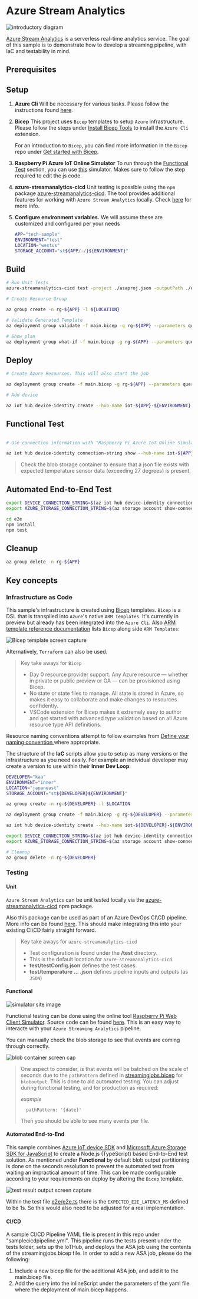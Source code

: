 # Azure Stream Analytics

![introductory diagram](./docs/images/ASA-job.PNG)

[Azure Stream Analytics](https://azure.microsoft.com/en-us/services/stream-analytics/) is a serverless real-time analytics service. The goal of this sample is to demonstrate how to develop a streaming pipeline, with IaC and testability in mind.

## Prerequisites

## Setup

1. __Azure Cli__ Will be necessary for various tasks. Please follow the instructions found [here](https://docs.microsoft.com/en-us/cli/azure/install-azure-cli).

1. __Bicep__  This project uses `Bicep` templates to setup `Azure` infrastructure. Please follow the steps under [Install Bicep Tools](https://docs.microsoft.com/en-us/azure/azure-resource-manager/bicep/install) to install the `Azure Cli` extension.

   For an introduction to `Bicep`, you can find more information in the `Bicep` repo under [Get started with Bicep](https://github.com/Azure/bicep/#get-started-with-bicep).

1. __Raspberry Pi Azure IoT Online Simulator__ To run through the [Functional Test](#Functional%20Test) section, you can use [this](https://azure-samples.github.io/raspberry-pi-web-simulator/) simulator. Makes sure to follow the step required to edit the js code.

1. __azure-streamanalytics-cicd__ Unit testing is possible using the `npm` package [azure-streamanalytics-cicd](https://www.npmjs.com/package/azure-streamanalytics-cicd). The tool provides additional features for working with `Azure Stream Analytics` locally. Check [here](https://docs.microsoft.com/en-us/azure/stream-analytics/cicd-tools?tabs=visual-studio-code) for more info.

1. __Configure environment variables.__ We will assume these are customized and configured per your needs

   ```bash
   APP="tech-sample"
   ENVIRONMENT="test"
   LOCATION="westus"
   STORAGE_ACCOUNT="st${APP/-/}${ENVIRONMENT}"
   ```

## Build

```bash
# Run Unit Tests
azure-streamanalytics-cicd test -project ./asaproj.json -outputPath ./output/

# Create Resource Group

az group create -n rg-${APP} -l ${LOCATION}

# Validate Generated Template
az deployment group validate -f main.bicep -g rg-${APP} --parameters query='@./streamanalytics-tech-sample.asaql' name=${APP} env=${ENVIRONMENT}

# Show plan
az deployment group what-if -f main.bicep -g rg-${APP} --parameters query='@./streamanalytics-tech-sample.asaql' name=${APP} env=${ENVIRONMENT}
```

## Deploy

```bash
# Create Azure Resources. This will also start the job

az deployment group create -f main.bicep -g rg-${APP} --parameters query='@./streamanalytics-tech-sample.asaql' name=${APP} env=${ENVIRONMENT}

# Add device

az iot hub device-identity create --hub-name iot-${APP}-${ENVIRONMENT} --device-id iot-${APP}-${ENVIRONMENT} --edge-enabled
```

## Functional Test

```bash

# Use connection information with "Raspberry Pi Azure IoT Online Simulator": https://azure-samples.github.io/raspberry-pi-web-simulator/

az iot hub device-identity connection-string show --hub-name iot-${APP}-${ENVIRONMENT} --device-id iot-${APP}-${ENVIRONMENT} --output tsv
```

> Check the blob storage container to ensure that a json file exists with expected temperature sensor data (exceeding 27 degrees) is present.

## Automated End-to-End Test

```bash
export DEVICE_CONNECTION_STRING=$(az iot hub device-identity connection-string show --hub-name iot-${APP}-${ENVIRONMENT} --device-id iot-${APP}-${ENVIRONMENT} --output tsv)
export AZURE_STORAGE_CONNECTION_STRING=$(az storage account show-connection-string -n ${STORAGE_ACCOUNT} --query connectionString -o tsv)

cd e2e
npm install 
npm test
```

## Cleanup

```bash
az group delete -n rg-${APP}
```

## Key concepts

### Infrastructure as Code

This sample's infrastructure is created using [Bicep](https://github.com/Azure/bicep#what-is-bicep) templates. `Bicep` is a DSL that is transpiled into `Azure`'s native `ARM Templates`. It's currently in preview but already has been integrated into the `Azure Cli`. Also [ARM template reference documentation](https://docs.microsoft.com/en-us/azure/templates/microsoft.devices/iothubs?tabs=bicep) lists `Bicep` along side `ARM Templates`:

![Bicep template screen capture](docs/images/Bicep-doc.PNG)

Alternatively, `Terraform` can also be used.

> Key take aways for `Bicep`
>
> * Day 0 resource provider support. Any Azure resource — whether in private or public preview or GA — can be provisioned using Bicep.
> * No state or state files to manage. All state is stored in Azure, so makes it easy to collaborate and make changes to resources confidently.
> * VSCode extension for Bicep makes it extremely easy to author and get started with advanced type validation based on all Azure resource type API definitions.

Resource naming conventions attempt to follow examples from [Define your naming convention
](https://docs.microsoft.com/en-us/azure/cloud-adoption-framework/ready/azure-best-practices/resource-naming#example-names-for-common-azure-resource-types) where appropriate.

The structure of the __IaC__ scripts allow you to setup as many versions or the infrastructure as you need easily. For example an individual developer may create a version to use within their __Inner Dev Loop__:

```bash
DEVELOPER="kaa"
ENVIRONMENT="inner"
LOCATION="japaneast"
STORAGE_ACCOUNT="st${DEVELOPER}${ENVIRONMENT}"

az group create -n rg-${DEVELOPER} -l $LOCATION

az deployment group create -f main.bicep -g rg-${DEVELOPER} --parameters query='@./streamanalytics-tech-sample.asaql' name=${DEVELOPER} env=${ENVIRONMENT}

az iot hub device-identity create --hub-name iot-${DEVELOPER}-${ENVIRONMENT} --device-id iot-${DEVELOPER}-${ENVIRONMENT} --edge-enabled

export DEVICE_CONNECTION_STRING=$(az iot hub device-identity connection-string show --hub-name iot-${DEVELOPER}-${ENVIRONMENT} --device-id iot-${DEVELOPER}-${ENVIRONMENT} --output tsv)
export AZURE_STORAGE_CONNECTION_STRING=$(az storage account show-connection-string -n ${STORAGE_ACCOUNT} --query connectionString -o tsv)

# Cleanup
az group delete -n rg-${DEVELOPER}
```

### Testing

#### Unit

`Azure Stream Analytics` can be unit tested locally via the [azure-streamanalytics-cicd](https://www.npmjs.com/package/azure-streamanalytics-cicd) npm package.

Also this package can be used as part of an Azure DevOps CI\CD pipeline. More info can be found [here](https://docs.microsoft.com/en-us/azure/stream-analytics/set-up-cicd-pipeline). This should make integrating this into your existing CI\CD fairly straight forward.

> Key take aways for `azure-streamanalytics-cicd`
>
> * Test configuration is found under the __/test__ directory.
> * This is the default location for `azure-streamanalytics-cicd`.
> * __test/testConfig.json__ defines the test cases.
> * __test/temperature ... .json__ defines pipeline inputs and outputs (as `JSON`)

#### Functional

![simulator site image](docs/images/InkedIoT-Simulator_LI.jpg)

Functional testing can be done using the online tool [Raspberry Pi Web Client Simulator](https://azure-samples.github.io/raspberry-pi-web-simulator/). Source code can be found [here](https://github.com/Azure-Samples/raspberry-pi-web-simulator). This is an easy way to interacte with your `Azure Streaming Analytics` pipeline.

You can manually check the blob storage to see that events are coming through correctly.

![blob container screen cap](docs/images/BLOB-OUT.PNG)

> One aspect to consider, is that events will be batched on the scale of seconds due to the `pathPattern` defined in [streamingjobs.bicep](./streamingjobs.bicep) for `bloboutput`. This is done to aid automated testing. You can adjust during functional testing, and for production as required:
>
> _example_
> <!-- markdownlint-disable MD037 -->
> ```bicep
>   pathPattern: '{date}'
> ```
> <!-- markdownlint-enable MD037 -->
> Then you should be able to see many events per file.

#### Automated End-to-End

This sample combines [Azure IoT device SDK](https://www.npmjs.com/package/azure-iot-device) and [Microsoft Azure Storage SDK for JavaScript](https://www.npmjs.com/package/@azure/storage-blob) to create a Node.js (TypeScript) based End-to-End test solution. As mentioned under __Functional__ by default blob output partitioning is done on the seconds resolution to prevent the automated test from waiting an impractical amount of time. This can be made configurable according to your requirements on deploy by altering the `Bicep` template.

![test result output screen capture](docs/images/e2e-test.PNG)

Within the test file [e2e/e2e.ts](e2e/e2e.ts) there is the `EXPECTED_E2E_LATENCY_MS` defined to be 1s. So this would also need to be adjusted for a real implementation.

#### CI/CD

A sample CI/CD Pipeline YAML file is present in this repo under "samplecicdpipeline.yml". This pipeline runs the tests present under the tests folder,
sets up the IoTHub, and deploys the ASA job using the contents of the streamingjobs.bicep file. In order to add a new ASA job, please do the following:

1. Include a new bicep file for the additional ASA job, and add it to the main.bicep file.
2. Add the query into the inlineScript under the parameters of the yaml file where the deployment of main.bicep happens.
